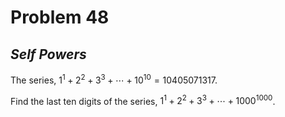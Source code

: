 # Problem 48
## _Self Powers_



The series, $1^1 + 2^2 + 3^3 + \cdots + 10^{10} = 10405071317$.

Find the last ten digits of the series, $1^1 + 2^2 + 3^3 + \cdots + 1000^{1000}$.
